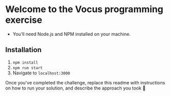 # Welcome to the Vocus programming exercise

* You'll need Node.js and NPM installed on your machine.

## Installation
1. `npm install`
2. `npm run start`
3. Navigate to `localhost:3000`

Once you've completed the challenge, replace this readme with instructions on how to run your solution, and describe the approach you took 🙂
